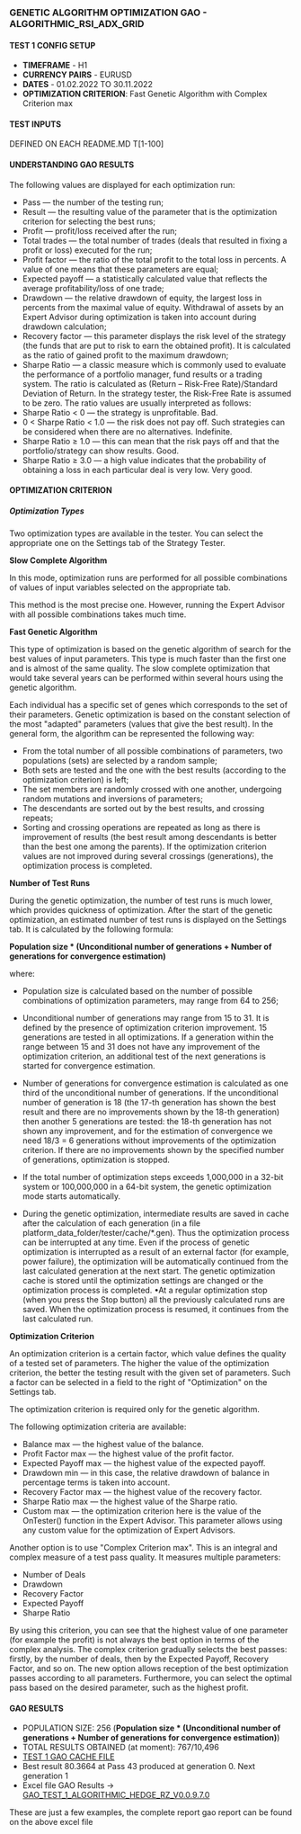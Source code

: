 ### GENETIC ALGORITHM OPTIMIZATION GAO - ALGORITHMIC_RSI_ADX_GRID
#### TEST 1 CONFIG SETUP
 - **TIMEFRAME** - H1
 - **CURRENCY PAIRS** - EURUSD
 - **DATES** - 01.02.2022 TO 30.11.2022
 - **OPTIMIZATION CRITERION**: Fast Genetic Algorithm with Complex Criterion max
#### TEST INPUTS

DEFINED ON EACH README.MD T[1-100]

#### UNDERSTANDING GAO RESULTS

The following values are displayed for each optimization run:
- Pass — the number of the testing run;
- Result — the resulting value of the parameter that is the optimization criterion for selecting the best runs;
- Profit — profit/loss received after the run;
- Total trades — the total number of trades (deals that resulted in fixing a profit or loss) executed for the run;
- Profit factor — the ratio of the total profit to the total loss in percents. A value of one means that these parameters are equal;
- Expected payoff — a statistically calculated value that reflects the average profitability/loss of one trade;
- Drawdown — the relative drawdown of equity, the largest loss in percents from the maximal value of equity. Withdrawal of assets by an Expert Advisor during optimization is taken into account during drawdown calculation;
- Recovery factor — this parameter displays the risk level of the strategy (the funds that are put to risk to earn the obtained profit). It is calculated as the ratio of gained profit to the maximum drawdown;
- Sharpe Ratio — a classic measure which is commonly used to evaluate the performance of a portfolio manager, fund results or a trading system. The ratio is calculated as (Return – Risk-Free Rate)/Standard Deviation of Return. In the strategy tester, the Risk-Free Rate is assumed to be zero. The ratio values are usually interpreted as follows:
- Sharpe Ratio < 0 — the strategy is unprofitable. Bad.
- 0 < Sharpe Ratio  < 1.0 — the risk does not pay off. Such strategies can be considered when there are no alternatives. Indefinite.
- Sharpe Ratio ≥ 1.0 — this can mean that the risk pays off and that the portfolio/strategy can show results. Good.
- Sharpe Ratio ≥ 3.0 — a high value indicates that the probability of obtaining a loss in each particular deal is very low. Very good.

#### OPTIMIZATION CRITERION

##### Optimization Types

Two optimization types are available in the tester. You can select the appropriate one on the Settings tab of the Strategy Tester.

**Slow Complete Algorithm**

In this mode, optimization runs are performed for all possible combinations of values of input variables selected on the appropriate tab.

This method is the most precise one. However, running the Expert Advisor with all possible combinations takes much time.

**Fast Genetic Algorithm**

This type of optimization is based on the genetic algorithm of search for the best values of input parameters. This type is much faster than the first one and is almost of the same quality. The slow complete optimization that would take several years can be performed within several hours using the genetic algorithm.

Each individual has a specific set of genes which corresponds to the set of their parameters. Genetic optimization is based on the constant selection of the most "adapted" parameters (values that give the best result). In the general form, the algorithm can be represented the following way:
- From the total number of all possible combinations of parameters, two populations (sets) are selected by a random sample;
- Both sets are tested and the one with the best results (according to the optimization criterion) is left;
- The set members are randomly crossed with one another, undergoing random mutations and inversions of parameters;
- The descendants are sorted out by the best results, and crossing repeats;
- Sorting and crossing operations are repeated as long as there is improvement of results (the best result among descendants is better than the best one among the parents). If the optimization criterion values are not improved during several crossings (generations), the optimization process is completed.

**Number of Test Runs**

During the genetic optimization, the number of test runs is much lower, which provides quickness of optimization. After the start of the genetic optimization, an estimated number of test runs is displayed on the Settings tab. It is calculated by the following formula:

**Population size * (Unconditional number of generations + Number of generations for convergence estimation)**

where:
- Population size is calculated based on the number of possible combinations of optimization parameters, may range from 64 to 256;
- Unconditional number of generations may range from 15 to 31. It is defined by the presence of optimization criterion improvement. 15 generations are tested in all optimizations. If a generation within the range between 15 and 31 does not have any improvement of the optimization criterion, an additional test of the next generations is started for convergence estimation.
- Number of generations for convergence estimation is calculated as one third of the unconditional number of generations. If the unconditional number of generation is 18 (the 17-th generation has shown the best result and there are no improvements shown by the 18-th generation) then another 5 generations are tested: the 18-th generation has not shown any improvement, and for the estimation of convergence we need 18/3 = 6 generations without improvements of the optimization criterion. If there are no improvements shown by the specified number of generations, optimization is stopped.

- If the total number of optimization steps exceeds 1,000,000 in a 32-bit system or 100,000,000 in a 64-bit system, the genetic optimization mode starts automatically.
- During the genetic optimization, intermediate results are saved in cache after the calculation of each generation (in a file platform_data_folder/tester/cache/*.gen). Thus the optimization process can be interrupted at any time. Even if the process of genetic optimization is interrupted as a result of an external factor (for example, power failure), the optimization will be automatically continued from the last calculated generation at the next start. The genetic optimization cache is stored until the optimization settings are changed or the optimization process is completed.
•At a regular optimization stop (when you press the Stop button) all the previously calculated runs are saved. When the optimization process is resumed, it continues from the last calculated run.

**Optimization Criterion**

An optimization criterion is a certain factor, which value defines the quality of a tested set of parameters. The higher the value of the optimization criterion, the better the testing result with the given set of parameters. Such a factor can be selected in a field to the right of "Optimization" on the Settings tab.

The optimization criterion is required only for the genetic algorithm.

The following optimization criteria are available:
- Balance max — the highest value of the balance.
- Profit Factor max —  the highest value of the profit factor.
- Expected Payoff max — the highest value of the expected payoff.
- Drawdown min — in this case, the relative drawdown of balance in percentage terms is taken into account.
- Recovery Factor max — the highest value of the recovery factor.
- Sharpe Ratio max — the highest value of the Sharpe ratio.
- Custom max — the optimization criterion here is the value of the OnTester() function in the Expert Advisor. This parameter allows using any custom value for the optimization of Expert Advisors.

Another option is to use "Complex Criterion max". This is an integral and complex measure of a test pass quality. It measures multiple parameters:
- Number of Deals
- Drawdown
- Recovery Factor
- Expected Payoff
- Sharpe Ratio

By using this criterion, you can see that the highest value of one parameter (for example the profit) is not always the best option in terms of the complex analysis. The complex criterion gradually selects the best passes: firstly, by the number of deals, then by the Expected Payoff, Recovery Factor, and so on. The new option allows reception of the best optimization passes according to all parameters. Furthermore, you can select the optimal pass based on the desired parameter, such as the highest profit.

#### GAO RESULTS
- POPULATION SIZE: 256 (**Population size * (Unconditional number of generations + Number of generations for convergence estimation)**)
- TOTAL RESULTS OBTAINED (at moment): 767/10,496
- [TEST 1 GAO CACHE FILE](https://github.com/tHeStRyNg/backup/blob/main/ALGORITHMIC/ALGORITHMIC_HEDGE_RZ/Tests/TEST_1_GAO_ALGORITHMIC_HEDGE_RZ.v0.0.9.7.0.EURUSD.H1.20220201.20221130.41.3014348DA7D157EDBD71BF67512368A3.opt)
- Best result 80.3664 at Pass 43 produced at generation 0. Next generation 1
- Excel file GAO Results -> [GAO_TEST_1_ALGORITHMIC_HEDGE_RZ_V0.0.9.7.0](https://github.com/tHeStRyNg/backup/blob/main/ALGORITHMIC/ALGORITHMIC_HEDGE_RZ/Tests/gao_test_1_algorithmic_hedge_rz_V0.0.9.7.0.xlsx)

These are just a few examples, the complete report gao report can be found on the above excel file
